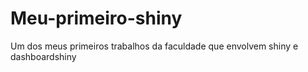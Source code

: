 # Meu-primeiro-shiny
Um dos meus primeiros trabalhos da faculdade que envolvem shiny e dashboardshiny
